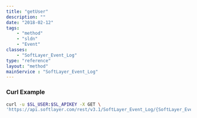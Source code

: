 ```yaml
---
title: "getUser"
description: ""
date: "2018-02-12"
tags:
    - "method"
    - "sldn"
    - "Event"
classes:
    - "SoftLayer_Event_Log"
type: "reference"
layout: "method"
mainService : "SoftLayer_Event_Log"
---
```


### Curl Example
```bash
curl -u $SL_USER:$SL_APIKEY -X GET \
'https://api.softlayer.com/rest/v3.1/SoftLayer_Event_Log/{SoftLayer_Event_LogID}/getUser'
```
